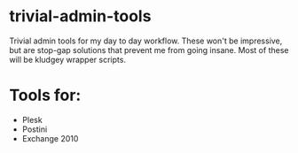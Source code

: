trivial-admin-tools
===================

Trivial admin tools for my day to day workflow. These won't be impressive, but are stop-gap solutions that prevent me from going insane. Most of these will be kludgey wrapper scripts.

Tools for:
===================

* Plesk
* Postini 
* Exchange 2010

